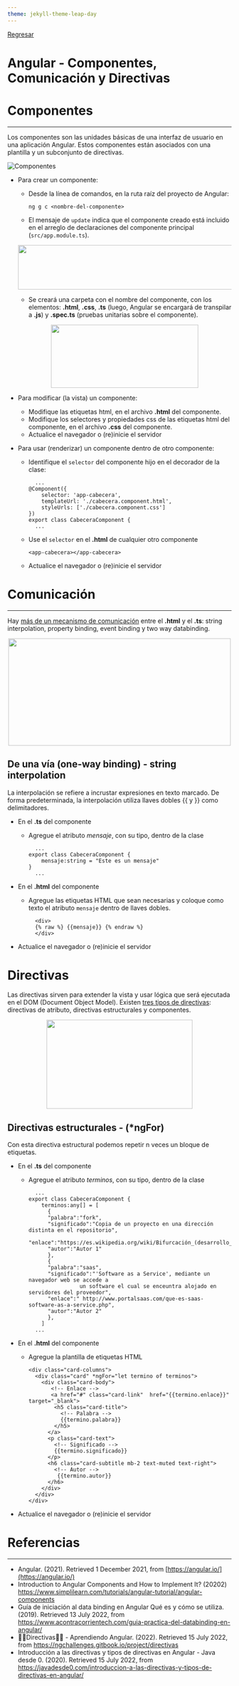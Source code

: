 ```yaml
---
theme: jekyll-theme-leap-day
---
```


[Regresar](/DAWM-2022/)

Angular - Componentes, Comunicación y Directivas 
================================================


Componentes
===========

* * *

Los componentes son las unidades básicas de una interfaz de usuario en una aplicación Angular. Estos componentes están asociados con una plantilla y un subconjunto de directivas.

![Componentes](https://www.simplilearn.com/ice9/free_resources_article_thumb/Components_Heirarchy-Angular_Components.PNG)

* Para crear un componente:

    + Desde la línea de comandos, en la ruta raíz del proyecto de Angular:
      ```
      ng g c <nombre-del-componente>
      ```
    + El mensaje de `update` indica que el componente creado está incluido en el arreglo de declaraciones del componente principal (`src/app.module.ts`).

    <p align="center">
      <img width="790" height="100" src="https://www.simplilearn.com/ice9/free_resources_article_thumb/Component_Message.PNG">
    </p>

    + Se creará una carpeta con el nombre del componente, con los elementos: **.html**, **.css**, **.ts** (luego, Angular se encargará de transpilar a **.js**) y **.spec.ts** (pruebas unitarias sobre el componente).

    <p align="center">
      <img width="331" height="142" src="https://www.simplilearn.com/ice9/free_resources_article_thumb/Create_component.PNG">
    </p>

    
    

* Para modificar (la vista) un componente:

    + Modifique las etiquetas html, en el archivo **.html** del componente.
    + Modifique los selectores y propiedades css de las etiquetas html del componente, en el archivo **.css** del componente.
    + Actualice el navegador o (re)inicie el servidor

* Para usar (renderizar) un componente dentro de otro componente:
    
    + Identifique el `selector` del componente hijo en el decorador de la clase:
      ```
        ...
      @Component({
          selector: 'app-cabecera',
          templateUrl: './cabecera.component.html',
          styleUrls: ['./cabecera.component.css']
      })
      export class CabeceraComponent {
        ...
      ```

    + Use el `selector` en el **.html** de cualquier otro componente
      ```
      <app-cabecera></app-cabecera>
      ``` 

    + Actualice el navegador o (re)inicie el servidor



Comunicación 
============

* * *

Hay [más de un mecanismo de comunicación](https://www.acontracorrientech.com/guia-practica-del-databinding-en-angular/) entre el **.html** y el **.ts**: string interpolation, property binding, event binding y two way databinding.

<p align="center">
  <img width="500" height="241" src="https://www.sneppets.com/wp-content/uploads/2020/08/data_binding_angular_9.png">
</p>

De una vía (one-way binding) - string interpolation
---------------------------------------------------

La interpolación se refiere a incrustar expresiones en texto marcado. De forma predeterminada, la interpolación utiliza llaves dobles {{ y }} como delimitadores.

* En el **.ts** del componente

  + Agregue el atributo *mensaje*, con su tipo, dentro de la clase

    ```
      ...
    export class CabeceraComponent {
        mensaje:string = "Este es un mensaje"
    }
      ...
    ```
* En el **.html** del componente
  
  + Agregue las etiquetas HTML que sean necesarias y coloque como texto el atributo `mensaje` dentro de llaves dobles.
  
    ```
      <div>
      {% raw %} {{mensaje}} {% endraw %} 
      </div>
    ```

* Actualice el navegador o (re)inicie el servidor
    
Directivas 
==========

Las directivas sirven para extender la vista y usar lógica que será ejecutada en el DOM (Document Object Model). Existen [tres tipos de directivas](https://ngchallenges.gitbook.io/project/directivas): directivas de atributo, directivas estructurales y componentes.

<p align="center">
  <img width="328" height="200" src="https://javadesde0.com/wp-content/uploads/directives-angular2.jpg">
</p>


Directivas estructurales - (\*ngFor)
------------------------------------

Con esta directiva estructural podemos repetir n veces un bloque de etiquetas.

* En el **.ts** del componente

  + Agregue el atributo *terminos*, con su tipo, dentro de la clase

    ```
      ...
    export class CabeceraComponent {
        terminos:any[] = [
          {
          "palabra":"fork",
          "significado":"Copia de un proyecto en una dirección distinta en el repositorio",
          "enlace":"https://es.wikipedia.org/wiki/Bifurcación_(desarrollo_de_software)",
          "autor":"Autor 1"
          },
          {
          "palabra":"saas",
          "significado":"'Software as a Service', mediante un navegador web se accede a 
                    un software el cual se enceuntra alojado en servidores del proveedor",
          "enlace":" http://www.portalsaas.com/que-es-saas-software-as-a-service.php",
          "autor":"Autor 2"
          },
        ]
      ...
    ```

* En el **.html** del componente
  
  + Agregue la plantilla de etiquetas HTML

    ```
    <div class="card-columns">
      <div class="card" *ngFor="let termino of terminos">
        <div class="card-body">
           <!-- Enlace -->
           <a href="#" class="card-link"  href="{{termino.enlace}}" target="_blank">
            <h5 class="card-title">
              <!-- Palabra -->
              {{termino.palabra}}
            </h5>
          </a>
          <p class="card-text">    
            <!-- Significado -->
            {{termino.significado}}
          </p>
          <h6 class="card-subtitle mb-2 text-muted text-right">  
            <!-- Autor -->
             {{termino.autor}}
          </h6>
        </div>
      </div>
    </div>
    ```
* Actualice el navegador o (re)inicie el servidor

Referencias 
===========

* * *

* Angular. (2021). Retrieved 1 December 2021, from [https://angular.io/](https://angular.io/)
* Introduction to Angular Components and How to Implement It? (20202) https://www.simplilearn.com/tutorials/angular-tutorial/angular-components
* Guía de iniciación al data binding en Angular Qué es y cómo se utiliza. (2019). Retrieved 13 July 2022, from https://www.acontracorrientech.com/guia-practica-del-databinding-en-angular/
* 🧑‍🎨Directivas🧑‍🎨 - Aprendiendo Angular. (2022). Retrieved 15 July 2022, from https://ngchallenges.gitbook.io/project/directivas
* Introducción a las directivas y tipos de directivas en Angular - Java desde 0. (2020). Retrieved 15 July 2022, from https://javadesde0.com/introduccion-a-las-directivas-y-tipos-de-directivas-en-angular/
